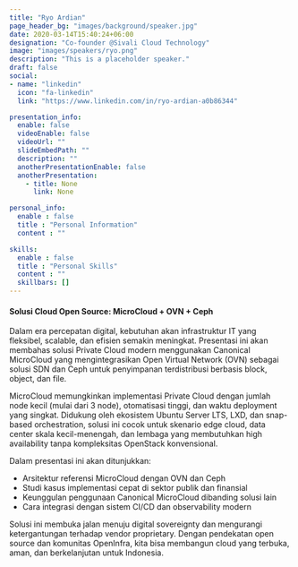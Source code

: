 ```yaml
---
title: "Ryo Ardian"
page_header_bg: "images/background/speaker.jpg"
date: 2020-03-14T15:40:24+06:00
designation: "Co-founder @Sivali Cloud Technology"
image: "images/speakers/ryo.png"
description: "This is a placeholder speaker."
draft: false
social:
- name: "linkedin"
  icon: "fa-linkedin"
  link: "https://www.linkedin.com/in/ryo-ardian-a0b86344"

presentation_info:
  enable: false
  videoEnable: false
  videoUrl: ""
  slideEmbedPath: ""
  description: ""
  anotherPresentationEnable: false
  anotherPresentation:
    - title: None
      link: None

personal_info:
  enable : false
  title : "Personal Information"
  content : ""

skills:
  enable : false
  title : "Personal Skills"
  content : ""
  skillbars: []
---
```


#### Solusi Cloud Open Source: MicroCloud + OVN + Ceph

Dalam era percepatan digital, kebutuhan akan infrastruktur IT yang fleksibel, scalable, dan efisien semakin meningkat. Presentasi ini akan membahas solusi Private Cloud modern menggunakan Canonical MicroCloud yang mengintegrasikan Open Virtual Network (OVN) sebagai solusi SDN dan Ceph untuk penyimpanan terdistribusi berbasis block, object, dan file.

MicroCloud memungkinkan implementasi Private Cloud dengan jumlah node kecil (mulai dari 3 node), otomatisasi tinggi, dan waktu deployment yang singkat. Didukung oleh ekosistem Ubuntu Server LTS, LXD, dan snap-based orchestration, solusi ini cocok untuk skenario edge cloud, data center skala kecil-menengah, dan lembaga yang membutuhkan high availability tanpa kompleksitas OpenStack konvensional.

Dalam presentasi ini akan ditunjukkan:
- Arsitektur referensi MicroCloud dengan OVN dan Ceph
- Studi kasus implementasi cepat di sektor publik dan finansial
- Keunggulan penggunaan Canonical MicroCloud dibanding solusi lain
- Cara integrasi dengan sistem CI/CD dan observability modern

Solusi ini membuka jalan menuju digital sovereignty dan mengurangi ketergantungan terhadap vendor proprietary. Dengan pendekatan open source dan komunitas OpenInfra, kita bisa membangun cloud yang terbuka, aman, dan berkelanjutan untuk Indonesia.
